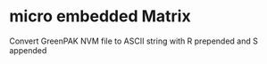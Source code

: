 # micro embedded Matrix

Convert GreenPAK NVM file to ASCII string with R prepended and S appended

